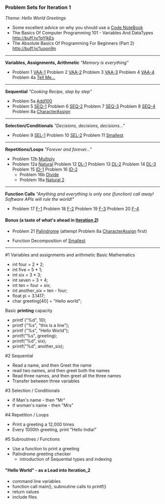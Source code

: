 ### Problem Sets for Iteration 1
_Theme: Hello World Greetings_
- Some excellent advice on why you should use a [Code NoteBook](docs/Java%20Rockstar.md)
- The Basics Of Computer Programming 101 - Variables And DataTypes http://buff.ly/1oYIkEs
- The Absolute Basics Of Programming For Beginners (Part 2) http://buff.ly/1uoon9n

---
**Variables, Assignments, Arithmetic** _"Memory is everything"_
- Problem 1 [VAA-1](https://10.100.1.147/cloudcoder/#exercise?c=26,p=940)
  Problem 2  [VAA-2](https://10.100.1.147/cloudcoder/#exercise?c=26,p=941) 
  Problem 3 [VAA-3](https://10.100.1.147/cloudcoder/#exercise?c=26,p=943) 
  Problem 4 [VAA-4](https://10.100.1.147/cloudcoder/#exercise?c=26,p=942)
  Problem 4a [Tell Me...](https://10.100.1.147/cloudcoder/#exercise?c=26,p=962)

---
**Sequential** _"Cooking Recipe, step by step"_
- Problem 5a [Add100](https://10.100.1.147/cloudcoder/#exercise?c=28,p=1093)
- Problem 5 [SEQ-1](https://10.100.1.147/cloudcoder/#exercise?c=26,p=944) 
  Problem 6 [SEQ-2](https://10.100.1.147/cloudcoder/#exercise?c=26,p=945) 
  Problem 7 [SEQ-3](https://10.100.1.147/cloudcoder/#exercise?c=26,p=946) 
  Problem 8 [SEQ-4](https://10.100.1.147/cloudcoder/#exercise?c=26,p=947)
  Problem 8a [CharacterAssign](https://10.100.1.147/cloudcoder/#exercise?c=26,p=1007)

---
**Selection/Conditionals** _"Decisions, decisions, decisions..."_
- Problem 9 [SEL-1](https://10.100.1.147/cloudcoder/#exercise?c=27,p=949) 
  Problem 10 [SEL-2](https://10.100.1.147/cloudcoder/#exercise?c=27,p=948) 
  Problem 11 [Smallest](https://10.100.1.147/cloudcoder/#exercise?c=27,p=888) 

---
**Repetitions/Loops** _"Forever and forever..."_
- Problem 12b [Multiply](https://10.100.1.147/cloudcoder/#exercise?c=28,p=1094)
- Problem 12a [Natural](https://10.100.1.147/cloudcoder/#exercise?c=28,p=909)
  Problem 12 [DL-1](https://10.100.1.147/cloudcoder/#exercise?c=28,p=950) 
  Problem 13 [DL-2](https://10.100.1.147/cloudcoder/#exercise?c=28,p=951) 
  Problem 14 [DL-3](https://10.100.1.147/cloudcoder/#exercise?c=28,p=952) 
  Problem 15 [ID-1](https://10.100.1.147/cloudcoder/#exercise?c=28,p=953) 
  Problem 16 [ID-2](https://10.100.1.147/cloudcoder/#exercise?c=28,p=954) 
  - Problem 16b [Divide](https://10.100.1.147/cloudcoder/#exercise?c=28,p=1095)
  - Problem 16a [Natural 2](https://10.100.1.147/cloudcoder/#exercise?c=28,p=961)

---
**Function Calls** _"Anything and everything is only one (function) call away! Software APIs will rule the world!"_
- Problem 17 [F-1](https://10.100.1.147/cloudcoder/#exercise?c=30,p=956) 
  Problem 18 [F-2](https://10.100.1.147/cloudcoder/#exercise?c=30,p=955)
  Problem 19 [F-3](https://10.100.1.147/cloudcoder/#exercise?c=30,p=958)
  Problem 20 [F-4](https://10.100.1.147/cloudcoder/#exercise?c=30,p=959)

#### Bonus (a taste of what's ahead in [Iteration 2](pset2.md))
- Problem 21 [Palindrome](https://10.100.1.147/cloudcoder/#exercise?c=29,p=960) 
(attempt   Problem 8a [CharacterAssign](https://10.100.1.147/cloudcoder/#exercise?c=26,p=1007) first)

- Function Decomposition of [Smallest](https://10.100.1.147/cloudcoder/#edit?c=30,p=1079)

---

#1 Variables and assignments and arithmetic
Basic Mathematics 
- int four = 2 * 2;
- int five =  5 * 1;
- int six = 3 * 3;
- int seven = 3 + 4;
- int ten = four + six; 
- int another_six = ten - four; 
- float pi = 3.1417; 
- char greeting[40] = "Hello world";

Basic **printing** capacity 
  - printf ("%d", 10);
  - printf ("%s", "this is a line"); 
  - printf ("%s", "Hello World");
  - printf("%s", greeting);
  - printf("%d", six);
  - printf("%d", another_six);

#2 Sequential
  - Read a name, and then Greet the name
  - read two names, and then greet both the names
  - Read three names, and then greet all the three names
  - Transfer between three variables

#3 Selection / Conditionals
  - if Man's name - then "Mr"
  - if woman's name - then "Mrs"

#4 Repetition  / Loops
  - Print a greeting a 12,000 times
  - Every 1000th greeting, print "Hello India!"

#5 Subroutines / Functions
  - Use a function to print a greeting
  - Palindrome greeting checker
    - introduction of Sequential types and indexing

#### "Hello World" - as a Lead into Iteration_2
  - command line variables
  - function call main(), subroutine calls to printf()
  - return values 
  - include files
